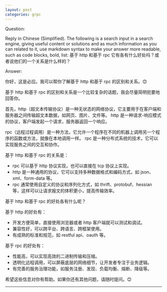 ```yaml
---
layout: post
categories: grpc
---
```

Question:

Reply in Chinese (Simplified).
The following is a search input in a search engine, giving useful content or solutions and as much information as you can related to it, use markdown syntax to make your answer more readable, such as code blocks, bold, list:
基于 http 和基于 rpc 它有各有什么好处吗？或者说他们的一个关系是什么样的？

Answer:

你好，这是必应。我可以帮你了解基于 http 和基于 rpc 的区别和关系。😊

基于 http 和基于 rpc 的区别和关系是一个比较复杂的话题，我会尽量简明扼要地回答你。

首先，http（超文本传输协议）是一种无状态的网络协议，它主要用于在客户端和服务器之间传输超文本数据，如网页、图片、文件等。  http 是一种请求-响应模式的协议，客户端发起一个请求，服务器返回一个响应。

rpc（远程过程调用）是一种方法，它允许一个程序在不同的机器上调用另一个程序的函数或方法，就像在本地调用一样。  rpc 是一种分布式系统的技术，它可以实现服务之间的交互和协作。

基于 http 和基于 rpc 的关系是：

- rpc 可以基于 http 协议实现，也可以直接在 tcp 协议上实现。 
- http 是一种通用的协议，它可以支持多种数据格式和编码方式，如 json、xml、form-data 等。 
- rpc 通常使用自定义的协议和序列化方式，如 thrift、protobuf、hessian 等，这样可以让请求报文的体积更小，提高传输效率。 

基于 http 和基于 rpc 的好处各有什么呢？

基于 http 的好处有：

- 开发方便简单，直接使用浏览器或者 http 客户端就可以测试和调试。 
- 兼容性好，可以跨平台、跨语言、跨框架使用。 
- 有成熟的标准和规范，如 restful api、oauth 等。

基于 rpc 的好处有：

- 性能高，可以实现高效的二进制传输和压缩。 
- 透明化远程调用，可以屏蔽底层的网络细节，让开发者专注于业务逻辑。 
- 有完善的服务治理功能，如服务注册、发现、负载均衡、熔断、降级等。 

希望这些信息对你有帮助。如果你还有其他问题，请随时提问。😊


<hr/>

